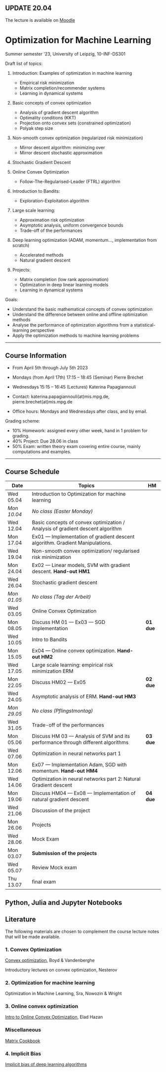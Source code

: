 ## UPDATE 20.04
The lecture is available on [Moodle](https://moodle2.uni-leipzig.de/course/view.php?id=44197)

# Optimization for Machine Learning
Summer semester '23, University of Leipzig, 10-INF-DS301


Draft list of topics:
1. Introduction: Examples of optimization in machine learning
   - Empirical risk minimization
   - Matrix completion/recommender systems
   - Learning in dynamical systems

1.  Basic concepts of convex optimization

    - Analysis of gradient descent algorithm 
    - Optimality conditions (KKT)
    - Projection onto convex sets (constrained optimization)
    - Polyak step size


2.  Non-smooth convex optimization (regularized risk minimization)

    -   Mirror descent algorithm: minimizing over 
    -   Mirror descent stochastic approximation
  
3.  Stochastic Gradient Descent

5.  Online Convex Optimization
    - Follow-The-Regularised-Leader (FTRL) algorithm

6.  Introduction to Bandits:
    - Exploration-Exploitation algorithm

7.  Large scale learning:
    - Approximation risk optimization
    - Asymptotic analysis, uniform convergence bounds
    - Trade-off of the performances
  

8.  Deep learning optimization (ADAM, momentum..., implementation from
    scratch)

    -  Accelerated methods
    -  Natural gradient descent

9.  Projects: 
    - Matrix completion (low rank approximation)
    - Optimization in deep linear learning models 
    - Learning in dynamical systems

 Goals:
  - Understand the basic mathematical concepts of convex optimization
  - Understand the difference between online and offline optimization methods
  - Analyse the performance of optimization algorithms from a statistical-learning perspective
  - Apply the optimization methods to machine learning problems

---

## Course Information 
- From April 5th through July 5th 2023
- Mondays (from April 17th) 17:15 &ndash; 18:45 (Seminar) Pierre Bréchet 
- Wednesdays 15:15 &ndash; 16:45 (Lectures) Katerina Papagiannouli

- Contact: katerina.papagiannouli(at)mis.mpg.de, pierre.brechet(at)mis.mpg.de
- Office hours: Mondays and Wednesdays after class, and by email.

Grading scheme:
- 10% Homework: assigned every other week, hand in 1 problem for grading.
- 40% Project: Due 28.06 in class
- 50% Exam: written theory exam covering entire course, mainly computations and examples.

---
## Course Schedule

| Date        | Topics                                                                                 | HM         |
|-------------|----------------------------------------------------------------------------------------|------------|
| Wed 05.04   | Introduction to Optimization for machine learning                                      |
| *Mon 10.04* | *No class (Easter Monday)*                                                             |
| Wed 12.04   | Basic concepts of convex optimization / Analysis of gradient descent algorithm         |
| Mon 17.04   | Ex01 &mdash; Implementation of gradient descent algorithm. Gradient Manipulations.     |
| Wed 19.04   | Non-smooth convex optimization/ regularised risk minimization                          |
| Mon 24.04   | Ex02 &mdash; Linear models, SVM with gradient descent.  **Hand-out HM1**               |            |
| Wed 26.04   | Stochastic gradient descent                                                            |
| *Mon 01.05* | *No class (Tag der Arbeit)*                                                            |
| Wed 03.05   | Online Convex Optimization                                                             |
| Mon 08.05   | Discuss HM 01 &mdash; Ex03 &mdash; SGD implementation                                  | **01 due** |
| Wed 10.05   | Intro to Bandits                                                                       |
| Mon 15.05   | Ex04 &mdash; Online convex optimization. **Hand-out HM2**                              |
| Wed 17.05   | Large scale learning: empirical risk minimization   ERM                                |
| Mon 22.05   | Discuss HM02 &mdash; Ex05                                                              | **02 due** |
| Wed 24.05   | Asymptotic analysis of ERM. **Hand-out HM3**                                           |
| *Mon 29.05* | *No class (Pflingstmontag)*                                                            |
| Wed 31.05   | Trade-off of the performances                                                          |
| Mon 05.06   | Discuss HM 03 &mdash; Analysis of SVM and its performance through different algorithms | **03 due** |
| Wed 07.06   | Optimization in neural networks part 1                                                 |
| Mon 12.06   | Ex07 &mdash; Implementation Adam, SGD with momentum. **Hand-out HM4**                  |
| Wed 14.06   | Optimization in neural networks part 2: Natural Gradient descent                       |
| Mon 19.06   | Discuss HM04 &mdash; Ex08 &mdash;  Implementation of natural gradient descent          | **04 due** |
| Wed 21.06   | Discussion of the project                                                            |
| Mon 26.06   | Projects                                                                               |
| Wed 28.06   | Mock Exam                                                                        |
| Mon 03.07   | **Submission of the projects**                                                         |
| Wed 05.07   | Review Mock exam                                                                         |
| Thu 13.07   | final exam                                                                    |

## Python, Julia and Jupyter Notebooks

<!-- This repository contains the [Jupyter Notebooks](https://github.com/skfairchild/MathData-Winter22-23) from the class.

In order to use the notebooks:

* Download the notebooks (Click on the green `Code` Button or download as Zip File or use a Git Client such as [Github Desktop](https://desktop.github.com) oder [Sublime](https://www.sublimemerge.com)).
* Download the newest version of Juila [here](https://julialang.org/downloads/).
* Start Juila.
* Enter the package manager by putting in `]` in the package manager.
* `add IJulia`
* Leave the package manager with a backspace.
* `using IJulia` 
* `notebook()` 

Then a browser window should open, in which the local saved notebooks can be opened.D

Other material from the [Julia Academy](https://github.com/JuliaAcademy):

* [Introduction to Julia](https://github.com/JuliaAcademy/Introduction-to-Julia)

* [Data Science](https://github.com/JuliaAcademy/DataScience)

* [Foundations of Machine Learning](https://github.com/JuliaAcademy/Foundations-of-Machine-Learning)

* [Data Frames](https://github.com/JuliaAcademy/DataFrames)

--- -->

## Literature
The following materials are chosen to complement the course lecture
notes that will be made available. 


### 1. Convex Optimization

[Convex optimization](https://web.stanford.edu/~boyd/cvxbook), Boyd & Vandenberghe

Introductory lectures on convex optimization, Nesterov

### 2. Optimization for machine learning
Optimization in Machine Learning, Sra, Nowozin & Wright

### 3. Online convex optimization

[Intro to Online Convex Optimization](https://arxiv.org/pdf/1909.05207.pdf), Elad Hazan

### Miscellaneous 

[Matrix Cookbook](https://www.math.uwaterloo.ca/~hwolkowi/matrixcookbook.pdf)

### 4. Implicit Bias 

[Implicit bias of deep learning algorithms](https://arxiv.org/pdf/2208.12591.pdf)
